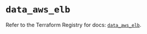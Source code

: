 # `data_aws_elb`

Refer to the Terraform Registry for docs: [`data_aws_elb`](https://registry.terraform.io/providers/hashicorp/aws/6.2.0/docs/data-sources/elb).

